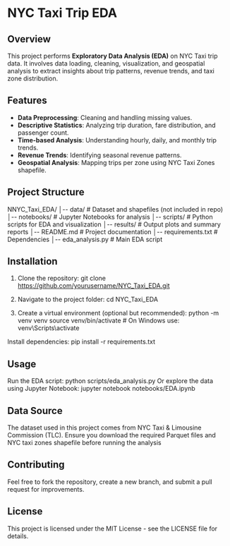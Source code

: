 # NYC Taxi Trip EDA

## Overview
This project performs **Exploratory Data Analysis (EDA)** on NYC Taxi trip data. It involves data loading, cleaning, visualization, and geospatial analysis to extract insights about trip patterns, revenue trends, and taxi zone distribution.

## Features
- **Data Preprocessing**: Cleaning and handling missing values.
- **Descriptive Statistics**: Analyzing trip duration, fare distribution, and passenger count.
- **Time-based Analysis**: Understanding hourly, daily, and monthly trip trends.
- **Revenue Trends**: Identifying seasonal revenue patterns.
- **Geospatial Analysis**: Mapping trips per zone using NYC Taxi Zones shapefile.

## Project Structure
NNYC_Taxi_EDA/
│-- data/ # Dataset and shapefiles (not included in repo) 
│-- notebooks/ # Jupyter Notebooks for analysis
│-- scripts/ # Python scripts for EDA and visualization 
│-- results/ # Output plots and summary reports 
│-- README.md # Project documentation
│-- requirements.txt # Dependencies 
│-- eda_analysis.py # Main EDA script

## Installation
1. Clone the repository:
git clone https://github.com/yourusername/NYC_Taxi_EDA.git

2. Navigate to the project folder:
cd NYC_Taxi_EDA

3. Create a virtual environment (optional but recommended):
python -m venv venv
source venv/bin/activate  # On Windows use: venv\Scripts\activate

Install dependencies:
pip install -r requirements.txt

## Usage
Run the EDA script:
python scripts/eda_analysis.py
Or explore the data using Jupyter Notebook:
jupyter notebook notebooks/EDA.ipynb

## Data Source
The dataset used in this project comes from NYC Taxi & Limousine Commission (TLC). Ensure you download the required Parquet files and NYC taxi zones shapefile before running the analysis

## Contributing
Feel free to fork the repository, create a new branch, and submit a pull request for improvements.

## License
This project is licensed under the MIT License - see the LICENSE file for details.
